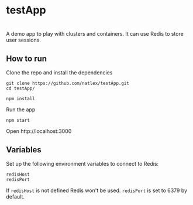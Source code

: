 # testApp
#
A demo app to play with clusters and containers. It can use Redis to store user sessions.

## How to run

Clone the repo and install the dependencies

```
git clone https://github.com/natlex/testApp.git
cd testApp/
```

```
npm install
```

Run the app
```
npm start
```

Open http://localhost:3000

## Variables

Set up the following environment variables to connect to Redis:

```
redisHost
redisPort
```

If `redisHost` is not defined Redis won't be used. `redisPort` is set to 6379 by default. 
